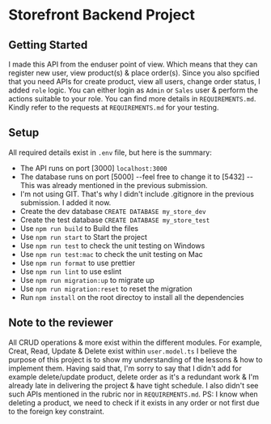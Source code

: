 # Storefront Backend Project

## Getting Started

I made this API from the enduser point of view. Which means that they can register new user, view product(s) & place order(s). Since you also spcified that you need APIs for create product, view all users, change order status, I added `role` logic. You can either login as `Admin` or `Sales` user & perform the actions suitable to your role. You can find more details in `REQUIREMENTS.md`.
Kindly refer to the requests at `REQUIREMENTS.md` for your testing.

## Setup
All required details exist in `.env` file, but here is the summary:
- The API runs on port [3000] `localhost:3000`
- The database runs on port [5000] --feel free to change it to [5432] --This was already mentioned in the previous submission.
- I'm not using GIT. That's why I didn't include .gitignore in the previous submission. I added it now.
- Create the dev database `CREATE DATABASE my_store_dev`
- Create the test database `CREATE DATABASE my_store_test`
- Use `npm run build` to Build the files
- Use `npm run start` to Start the project
- Use `npm run test` to check the unit testing on Windows
- Use `npm run test:mac` to check the unit testing on Mac
- Use `npm run format` to use prettier
- Use `npm run lint` to use eslint
- Use `npm run migration:up` to migrate up
- Use `npm run migration:reset` to reset the migration
- Run `npm install` on the root directoy to install all the dependencies

## Note to the reviewer

All CRUD operations & more exist within the different modules. For example, Creat, Read, Update & Delete exist within `user.model.ts`
I believe the purpose of this project is to show my understanding of the lessons & how to implement them. Having said that, I'm sorry to say that I didn't add for example delete/update product, delete order as it's a redundant work & I'm already late in delivering the project & have tight schedule. I also didn't see such APIs mentioned in the rubric nor in `REQUIREMENTS.md`.
PS: I know when deleting a product, we need to check if it exists in any order or not first due to the foreign key constraint.